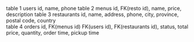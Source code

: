 table 1 users
  id, name, phone
table 2 menus
  id, FK(resto id), name, price, description
table 3 restaurants
  id, name, address, phone, city, province, postal code, country  
table 4 orders
  id, FK(menus id) FK(users id), FK(restaurants id), status, total price, quantity, order time, pickup time
